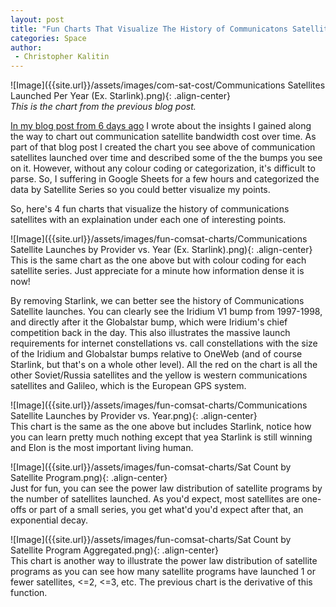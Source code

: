 ```yaml
---
layout: post
title: "Fun Charts That Visualize The History of Communicatons Satellites"
categories: Space
author:
 - Christopher Kalitin
---
```

<head>
    <meta property="og:image" content="{{site.url}}/assets/images/fun-comsat-charts/Communications Satellite Launches by Provider vs. Year (Ex. Starlink).png">
</head>

![Image]({{site.url}}/assets/images/com-sat-cost/Communications Satellites Launched Per Year (Ex. Starlink).png){: .align-center}  
<i>This is the chart from the previous blog post.</i>

<a href="https://ckalitin.github.io/space/2025/01/09/com-sat-cost.html">In my blog post from 6 days ago</a> I wrote about the insights I gained along the way to chart out communication satellite bandwidth cost over time. As part of that blog post I created the chart you see above of communication satellites launched over time and described some of the the bumps you see on it. However, without any colour coding or categorization, it's difficult to parse. So, I suffering in Google Sheets for a few hours and categorized the data by Satellite Series so you could better visualize my points.

So, here's 4 fun charts that visualize the history of communications satellites with an explaination under each one of interesting points.

![Image]({{site.url}}/assets/images/fun-comsat-charts/Communications Satellite Launches by Provider vs. Year (Ex. Starlink).png){: .align-center}  
This is the same chart as the one above but with colour coding for each satellite series. Just appreciate for a minute how information dense it is now!

By removing Starlink, we can better see the history of Communications Satellite launches. You can clearly see the Iridium V1 bump from 1997-1998, and directly after it the Globalstar bump, which were Iridium's chief competition back in the day. This also illustrates the massive launch requirements for internet constellations vs. call constellations with the size of the Iridium and Globalstar bumps relative to OneWeb (and of course Starlink, but that's on a whole other level). All the red on the chart is all the other Soviet/Russia satellites and the yellow is western communications satellites and Galileo, which is the European GPS system. 

![Image]({{site.url}}/assets/images/fun-comsat-charts/Communications Satellite Launches by Provider vs. Year.png){: .align-center}  
This chart is the same as the one above but includes Starlink, notice how you can learn pretty much nothing except that yea Starlink is still winning and Elon is the most important living human.

![Image]({{site.url}}/assets/images/fun-comsat-charts/Sat Count by Satellite Program.png){: .align-center}  
Just for fun, you can see the power law distribution of satellite programs by the number of satellites launched. As you'd expect, most satellites are one-offs or part of a small series, you get what'd you'd expect after that, an exponential decay.

![Image]({{site.url}}/assets/images/fun-comsat-charts/Sat Count by Satellite Program Aggregated.png){: .align-center}  
This chart is another way to illustrate the power law distribution of satellite programs as you can see how many satellite programs have launched 1 or fewer satellites, <=2, <=3, etc. The previous chart is the derivative of this function.
